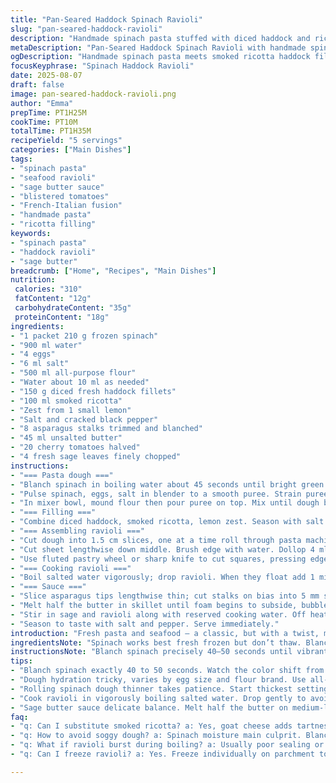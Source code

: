 ```yaml
---
title: "Pan-Seared Haddock Spinach Ravioli"
slug: "pan-seared-haddock-ravioli"
description: "Handmade spinach pasta stuffed with diced haddock and ricotta, brightened with lemon zest. Served with asparagus and blistered cherry tomatoes tossed in a sage butter sauce. Fresh, earthy, with subtle citrus notes. The dough is tender but resilient, holding the filling well. Blanching spinach right before pureeing preserves vibrant green hues and flavor. Using smoked ricotta adds depth; alternatively, goat cheese works if unavailable. Sage butter finish gives an herbaceous punch with nutty richness. Timing the pasta cook by sight and feel avoids mushy or raw centers."
metaDescription: "Pan-Seared Haddock Spinach Ravioli with handmade spinach pasta, smoked ricotta filling, sage butter sauce, asparagus, and blistered cherry tomatoes. Earthy and bright flavors."
ogDescription: "Handmade spinach pasta meets smoked ricotta haddock filling, tossed in sage butter with asparagus and cherry tomatoes. Green, tender, flaky, with bright citrus notes."
focusKeyphrase: "Spinach Haddock Ravioli"
date: 2025-08-07
draft: false
image: pan-seared-haddock-ravioli.png
author: "Emma"
prepTime: PT1H25M
cookTime: PT10M
totalTime: PT1H35M
recipeYield: "5 servings"
categories: ["Main Dishes"]
tags:
- "spinach pasta"
- "seafood ravioli"
- "sage butter sauce"
- "blistered tomatoes"
- "French-Italian fusion"
- "handmade pasta"
- "ricotta filling"
keywords:
- "spinach pasta"
- "haddock ravioli"
- "sage butter"
breadcrumb: ["Home", "Recipes", "Main Dishes"]
nutrition: 
 calories: "310"
 fatContent: "12g"
 carbohydrateContent: "35g"
 proteinContent: "18g"
ingredients:
- "1 packet 210 g frozen spinach"
- "900 ml water"
- "4 eggs"
- "6 ml salt"
- "500 ml all-purpose flour"
- "Water about 10 ml as needed"
- "150 g diced fresh haddock fillets"
- "100 ml smoked ricotta"
- "Zest from 1 small lemon"
- "Salt and cracked black pepper"
- "8 asparagus stalks trimmed and blanched"
- "45 ml unsalted butter"
- "20 cherry tomatoes halved"
- "4 fresh sage leaves finely chopped"
instructions:
- "=== Pasta dough ==="
- "Blanch spinach in boiling water about 45 seconds until bright green. Drain and shock under cold water fast. Wring tightly in a clean towel to remove moisture; this step critical or dough too wet."
- "Pulse spinach, eggs, salt in blender to a smooth puree. Strain puree through fine mesh; discard any fibrous bits. Smoother dough and tender pasta; no stringy tough bits."
- "In mixer bowl, mound flour then pour puree on top. Mix until dough barely forms a ball. Adjust with a teaspoon water or more flour until soft but not sticky. Knead by hand on floured surface 8–10 min till elastic and pliable. Wrap tight; rest 35 min minimum to relax gluten."
- "=== Filling ==="
- "Combine diced haddock, smoked ricotta, lemon zest. Season with salt and pepper. Keep chilled."
- "=== Assembling ravioli ==="
- "Cut dough into 1.5 cm slices, one at a time roll through pasta machine — start thickest setting, multiple passes gradually thinner till pale translucency. Flour lightly to prevent sticking."
- "Cut sheet lengthwise down middle. Brush edge with water. Dollop 4 ml filling every 3.8 cm (1½ in) apart on one strip. Cover with other strip, press down gently around filling to seal air out."
- "Use fluted pastry wheel or sharp knife to cut squares, pressing edges around filling for tight seal. Transfer to well-floured tray. If not cooking immediately, freeze on parchment then bag to prevent sticking."
- "=== Cooking ravioli ==="
- "Boil salted water vigorously; drop ravioli. When they float add 1 min, total 3 ½ to 4 min cooking. Pasta should be tender but filling hot through. Lift gently with slotted spoon, drain well; reserve 15 ml pasta water."
- "=== Sauce ==="
- "Slice asparagus tips lengthwise thin; cut stalks on bias into 5 mm slices."
- "Melt half the butter in skillet until foam begins to subside, bubbles fine and shiny. Add asparagus and halved cherry tomatoes. Toss occasionally 3 to 4 min until tomatoes burst, asparagus tender but still crisp."
- "Stir in sage and ravioli along with reserved cooking water. Off heat add remaining butter; coat pasta gently with sauce, glossy finish."
- "Season to taste with salt and pepper. Serve immediately."
introduction: "Fresh pasta and seafood — a classic, but with a twist, making ravioli with spinach dough to keep things green and silky. Haddock adds a delicate sweetness; substitute cod or pollock if needed. Blanching spinach just right—too long and it's dull, too short and fibrous—learnt that the hard way. The ricotta softens fish’s firmness, lemon zest perks it up. Rolling pasta thinner each pass until translucent, the tactile sense is key—too thick and it overwhelms the filling; too thin and it tears. Sage butter sauce is simple but essential: watching the butter foam then settle signals when to add asparagus—too soon they stew, too late they're raw. Cooking ravioli in salted water, timing by floating plus 1 minute, backs off on mushy risk. Never toss pasta with hot butter on heat or it breaks. Gentle folding and adding cool butter off heat creates that glossy, luscious coat. Cherry tomatoes burst, boisterous pops that add aroma. Visually vibrant, forks twirling into perfect parcels, juicy with fresh filling. Experiment with smoked ricotta for depth, goat cheese for tartness. Keep an eye on dough hydration; spinach water content varies. Past experience: under-rested dough bites back when rolled; 30 minutes rest minimum is non-negotiable. Freezing works but separate pieces well or it's a sticky mess. This one demands attention but yields elegance on plate."
ingredientsNote: "Spinach works best fresh frozen but don’t thaw. Blanching draws out bitterness and preserves green. Use a fine-mesh strainer or cheesecloth to remove excess moisture—pasta too wet means sticky mess. Flour varies: high-protein flours make tougher dough, all-purpose balances tenderness. Eggs size affects dough hydration; small eggs? Add slightly more water. Ricotta should be good quality; store-bought often watery, drain with kitchen towel if needed so the filling doesn't become runny. If no smoked ricotta, stir ½ tsp smoked paprika into plain ricotta for that hint of smokiness. Lemon zest brightens filling but avoid pith bitterness; zest before juicing. Asparagus season matters—a woody stalk ruins sauce texture; use firm fresh stalks and gently blanch just to tenderize. Butter should be unsalted so you control salt levels. Sage leaves finely chopped; fresh is non-negotiable here—dried sage overwhelms and turns bitter. Cherry tomatoes ripe and firm but not mushy; they add bursts of acidity and balance richness."
instructionsNote: "Blanch spinach precisely 40–50 seconds until vibrant green but still fresh-tasting; shock immediately to stop cooking. Wringing the spinach fully dry critical; skipping this causes soggy dough. When pureeing, get as smooth as possible —stringy leaves tear dough during rolling. Sifting puree through fine mesh smooths further but patience needed. Dough hydration key: slightly tacky but not sticky, like soft leather. Resting dough relaxes gluten, makes rolling thinner easier. Slice dough evenly for consistent sheets—uneven thickness ruins ravioli cooking balance. Roll pasta gradually from thick to very thin; less snap when thinner, indicating you’re near translucency. Don’t oversaturate dough with flour in process, just dusting to prevent sticking. Cut carefully — an uneven seal leads to bursting when boiled. Cook fresh ravioli in vigorously boiling salted water, gently swishing so they don’t stick bottom. Watch for floating as sign tenderness achieved; add timed extra minute cautiously or test one to judge doneness. Reserve pasta water for sauce; starch helps bind butter sauce and keep glossy sheen. Saute veggies in butter set at medium-low; listen for gentle sizzle and watch butter foam; browned butter overpowering here and kills freshness of asparagus and tomatoes. Adding butter off heat and folding carefully coats without breaking. Season at end, balancing salt with tart tomato acidity. Serve immediately, pasta will toughen if left waiting. Used a spatula to transfer pasta to pan to avoid ruptures, rather than slotted spoon. If breakage happens, swallow and move on — not worth frustration. Leftover ravioli freeze flat on parchment, then sealed tight to prevent freezer burn."
tips:
- "Blanch spinach exactly 40 to 50 seconds. Watch the color shift from dull to bright green — that’s the cue. Under or over blanching ruins taste. Shock in cold water immediately to halt cooking. Then wring fully dry; moisture spells soggy dough. Fine mesh strainer or cheesecloth helps squeeze out extra water; skip this and dough too wet leads to sticky mess. Got fibrous bits? Pulse puree more; stringy leaves tear pasta when rolling."
- "Dough hydration tricky, varies by egg size and flour brand. Use all-purpose flour for balance; high-protein toughens the dough. Add small water increments as needed — just to make dough soft but not sticky. Knead 8 to 10 minutes for elasticity. Dough feels like soft leather, tacky but no sticking to hands or board. Rest minimum 30 minutes, longer better. Rest relaxes gluten, makes rolling easier and less spring-back. Woke dough bites back if rushed, learned that the hard way."
- "Rolling spinach dough thinner takes patience. Start thickest setting on pasta machine. Multiple passes, slowly reduce thickness until pasta takes on pale translucency — tactile feel important here. Too thick overwhelms filling; too thin breaks and tears easily. Flour light dusting only; oversaturate and dough dries out. Slice dough evenly for consistent thickness; uneven sheets cook unevenly; no one wants raw pockets or mushy edges. Cut ravioli carefully; seal tightly or they burst during boiling."
- "Cook ravioli in vigorously boiling salted water. Drop gently to avoid rupturing. When they float, start timer for additional one minute. Total 3½ to 4 minutes usually. Floating signals tender dough; extra minute cooks filling gently without mush. Lift ravioli carefully with slotted spoon or spatula to prevent tearing. Reserve some pasta water to add starch to sauce; helps coat pasta with glossy finish and binds butter better."
- "Sage butter sauce delicate balance. Melt half the butter on medium-low until foam subsides, bubbles fine and shiny but not browned. Add asparagus and halved cherry tomatoes; toss occasionally; listen for gentle sizzle. Wait till tomatoes burst and asparagus just tender but still crisp. Off heat add remaining butter; fold gently to coat ravioli. Hot butter breaks sauce and dulls greens. Season last with salt and cracked pepper to balance acidity and richness. Serve immediately to keep textures bright and fresh."
faq:
- "q: Can I substitute smoked ricotta? a: Yes, goat cheese adds tartness. Also mix plain ricotta with smoked paprika (~½ tsp) for smoky hint. Texture changes, softer filling sometimes, so drain watery ricotta well beforehand. Stored chilled until assembly."
- "q: How to avoid soggy dough? a: Spinach moisture main culprit. Blanch just right then wring tight. Strain puree through fine mesh to remove fibers and excess liquid. Dough tacky not sticky. Resting dough lets gluten relax; less sticky, easier rolling. Too wet means patchy dough tears and sticky sheets."
- "q: What if ravioli burst during boiling? a: Usually poor sealing or dough too thin. Press edges firm; use water or egg wash for stronger seal. Slice carefully with fluted wheel or sharp knife, no jagged edges. Avoid overcrowding pot; drop ravioli gently and stir gently to prevent sticking or tearing."
- "q: Can I freeze ravioli? a: Yes. Freeze individually on parchment to prevent sticking. Transfer to sealed bag or container for storage. Thaw briefly before boiling to prevent mushy texture. Freezing ok but separate pieces critical or cluster mess. Cook from frozen with extra cooking time if needed."

---
```

